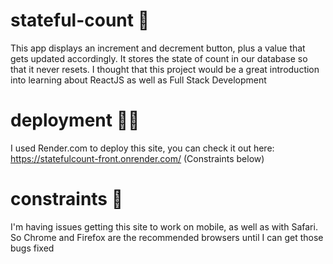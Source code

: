 # stateful-count 🔢
This app displays an increment and decrement button, plus a value that gets updated accordingly. It stores the state of count in our database so that it 
never resets. I thought that this project would be a great introduction into learning about ReactJS as well as Full Stack Development

# deployment 👨‍💻
I used Render.com to deploy this site, you can check it out here: https://statefulcount-front.onrender.com/ (Constraints below)

# constraints 🚫
I'm having issues getting this site to work on mobile, as well as with Safari. So Chrome and Firefox are the recommended browsers until I can get 
those bugs fixed
